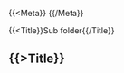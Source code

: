 ﻿{{<Meta}} 
<meta property="some-property" content="some value">{{/Meta}}

{{<Title}}Sub folder{{/Title}}

<h2>{{>Title}}</h2>
